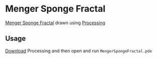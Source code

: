 # Menger Sponge Fractal

[Menger Sponge Fractal](https://en.wikipedia.org/wiki/Menger_sponge) drawn using
[Processing](https://processing.org/)

## Usage

[Download](https://processing.org/download) Processing and then open and run
`MengerSpongeFractal.pde`
